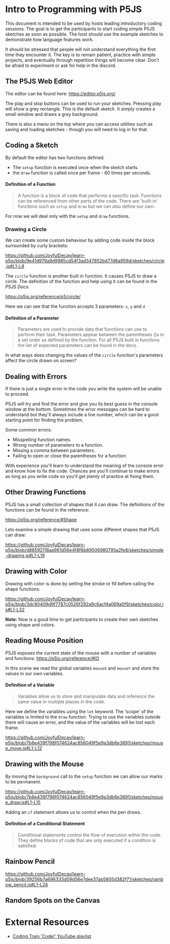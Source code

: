 # Intro to Programming with P5JS

This document is intended to be used by hosts leading introductory coding sessions.  The goal is to get the participants to start coding simple P5JS sketches as soon as possible.  The host should use the example sketches to demonstrate how language features work.  

It should be stressed that people will not understand everything the first time they encounter it.  The key is to remain patient, practice with simple projects, and eventually through repetition things will become clear.  Don't be afraid to experiment or ask for help in the discord.


## The P5JS Web Editor

The editor can be found here:  https://editor.p5js.org/

The play and stop buttons can be used to run your sketches.  Pressing play will show a grey rectangle.  This is the default sketch.  It simply creates a small window and draws a grey background.

There is also a menu on the top where you can access utilities such as saving and loading sketches - though you will need to log in for that.

## Coding a Sketch
By default the editor has two functions defined.  
- The `setup` function is executed once when the sketch starts.
- the `draw` function is called once per frame - 60 times per seconds.

#### Definition of a Function
> A function is a block of code that performs a specific task.  Functions can be referenced from other parts of the code.  There are 'built-in' functions such as `setup` and `draw` but we can also define our own.

For now we will deal only with the `setup` and `draw` functions.


### Drawing a Circle
We can create some custom behaviour by adding code inside the block surrounded by curly brackets:

https://github.com/JoyfulDecay/learn-p5js/blob/9e41d979a9d9985cd54f3ad347852bd77d8a959d/sketches/circle.js#L1-L8

The `circle` function is another built in function.  It causes P5JS to draw a circle.  The definition of the function and help using it can be found in the *P5JS Docs*:

https://p5js.org/reference/p5/circle/

Here we can see that the function accepts 3 parameters: `x`, `y` and `d`

#### Definition of a Parameter
> Parameters are used to provide data that functions can use to perform their task.  Parameters appear between the parentheses ()s in a set order as defined by the function.  For all P5JS built in functions the list of expected parameters can be found in the docs.

In what ways does changing the values of the `circle` function's parameters affect the circle drawn on screen?


## Dealing with Errors

If there is just a single error in the code you write the system will be unable to proceed.

P5JS will try and find the error and give you its best guess in the console window at the bottom.  Sometimes the error messages can be hard to understand but they'll always include a line number, which can be a good starting point for finding the problem.

Some common errors:
- Misspelling function names.
- Wrong number of parameters to a function.
- Missing a comma between parameters.
- Failing to open or close the parentheses for a function.

With experience you'll learn to understand the meaning of the console error and know how to fix the code.  Chances are you'll continue to make errors as long as you write code so you'll get plenty of practice at fixing them.


## Other Drawing Functions

P5JS has a small collection of shapes that it can draw.  The definitions of the functions can be found in the reference:

https://p5js.org/reference/#Shape

Lets examine a simple drawing that uses some different shapes that P5JS can draw:

https://github.com/JoyfulDecay/learn-p5js/blob/d88592118aa961d56e4f8f6b89506980795a2fe8/sketches/simple-drawing.js#L1-L19


## Drawing with Color

Drawing with color is done by setting the stroke or fill before calling the shape functions:

https://github.com/JoyfulDecay/learn-p5js/blob/3dc90409d9f7787c0526f292a9c6acf4a069a0f9/sketches/color.js#L1-L32

**Note:** Now is a good time to get participants to create their own sketches using shape and colors.


## Reading Mouse Position

P5JS exposes the current state of the mouse with a number of variables and functions:  https://p5js.org/reference/#IO

In this scene we read the global variables `mouseX` and `mouseY` and store the values in our own variables.

#### Definition of a Variable
> Variables allow us to store and manipulate data and reference the same value in multiple places in the code.

Here we define the variables using the `let` keyword.  The 'scope' of the variables is limited to the `draw` function.  Trying to use the variables outside there will cause an error, and the value of the variables will be lost each frame.

https://github.com/JoyfulDecay/learn-p5js/blob/7b6e439f798f074624ac856049f5e9a3db6e3691/sketches/mouse_move.js#L1-L12


## Drawing with the Mouse

By moving the `background` call to the `setup` function we can allow our marks to be permanent.

https://github.com/JoyfulDecay/learn-p5js/blob/7b6e439f798f074624ac856049f5e9a3db6e3691/sketches/mouse_draw.js#L1-L15

Adding an `if` statement allows us to control when the pen draws.

#### Definition of a Conditional Statement
> Conditional statements control the flow of execution within the code.  They define blocks of code that are only executed if a condition is satisfied.


## Rainbow Pencil

https://github.com/JoyfulDecay/learn-p5js/blob/39256b7a696333d09d56e7dee37ab5805d382f71/sketches/rainbow_pencil.js#L1-L24

## Random Spots on the Canvas

# External Resources

 - [Coding Train 'Code!' YouTube playlist](https://www.youtube.com/watch?v=HerCR8bw_GE&list=PLRqwX-V7Uu6Zy51Q-x9tMWIv9cueOFTFA)
